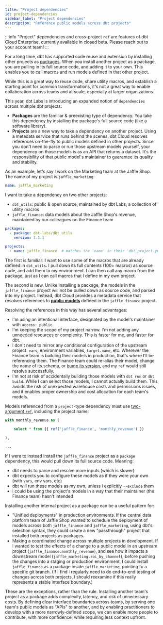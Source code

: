 ```yaml
---
title: "Project dependencies"
id: project-dependencies
sidebar_label: "Project dependencies"
description: "Reference public models across dbt projects"
---
```


:::info
"Project" dependencies and cross-project `ref` are features of dbt Cloud Enterprise, currently available in closed beta. Please reach out to your account team!
:::

For a long time, dbt has supported code reuse and extension by installing other projects as [packages](/docs/build/packages). When you install another project as a package, you are pulling in its full source code, and adding it to your own. This enables you to call macros and run models defined in that other project.

While this is a great way to reuse code, share utility macros, and establish a starting point for common transformations, it's not a great way to enable collaboration across teams and at scale, especially at larger organizations.

This year, dbt Labs is introducing an expanded notion of `dependencies` across multiple dbt projects:
- **Packages** are the familiar & preexisting type of dependency. You take this dependency by installing the package's full source code (like a software library).
- **Projects** are a new way to take a dependency on another project. Using a metadata service that runs behind the scenes, dbt Cloud resolves references on-the-fly to public models defined in other projects. Since you don't need to parse or run those upstream models yourself, your dependency on those models is as an API that returns a dataset. It's the responsibility of that public model's maintainer to guarantee its quality and stability.

As an example, let's say I work on the Marketing team at the Jaffle Shop. The name of my project is `jaffle_marketing`:

<File name="dbt_project.yml">

```yml
name: jaffle_marketing
```

</File>

I want to take a dependency on two other projects:
- `dbt_utils`: public & open source, maintained by dbt Labs, a collection of utility macros
- `jaffle_finance`: data models about the Jaffle Shop's revenue, maintained by our colleagues on the Finance team

<File name="dependencies.yml">

```yml
packages:
  - package: dbt-labs/dbt_utils
    version: 1.1.1

projects:
  - name: jaffle_finance  # matches the 'name' in their 'dbt_project.yml'
```

</File>

The first is familiar: I want to use some of the macros that are already defined in `dbt_utils`. I pull down its full contents (100+ macros) as source code, and add them to my environment. I can then call any macro from the package, just as I can call macros that I define in my own project.

The second is new. Unlike installing a package, the models in the `jaffle_finance` project will not be pulled down as source code, and parsed into my project. Instead, dbt Cloud provides a metadata service that resolves references to [**public models**](/docs/collaborate/govern/model-access) defined in the `jaffle_finance` project.

Resolving the references in this way has several advantages:
- I'm using an intentional interface, designated by the model's maintainer with `access: public`.
- I'm keeping the scope of my project narrow. I'm not adding any unneeded resources or complexity. This is faster for me, and faster for dbt.
- I don't need to mirror any conditional configuration of the upstream project: `vars`, environment variables, `target.name`, etc. Wherever the Finance team is building their models in production, that's where I'll be referencing them. The Finance team could re-alias their model, change the name of its schema, or [bump its version](model-versions), and my `ref` would still resolve successfully.
- I'm not at risk of accidentally building those models with `dbt run` or `dbt build`. While I can select those models, I cannot actually build them. This avoids the risk of unexpected warehouse costs and permissions issues, and it enables proper ownership and cost allocation for each team's models.

Models referenced from a `project`-type dependency must use [two-argument `ref`](/reference/dbt-jinja-functions/ref#two-argument-variant), including the project name:

<File name="models/marts/roi_by_channel.sql">

```sql
with monthly_revenue as (
  
    select * from {{ ref('jaffle_finance', 'monthly_revenue') }}

),

...

```

</File>

If I were to instead install the `jaffle_finance` project as a `package` dependency, this would pull down its full source code. Meaning:
- dbt needs to parse and resolve more inputs (which is slower)
- dbt expects you to configure these models as if they were your own (with `vars`, env vars, etc)
- dbt will run these models as my own, unless I explicitly `--exclude` them
- I could be using the project's models in a way that their maintainer (the Finance team) hasn't intended

Installing another internal project as a package can be a useful pattern for:
- "Unified deployments" in production environments. If the central data platform team of Jaffle Shop wanted to schedule the deployment of models across both `jaffle_finance` and `jaffle_marketing`, using dbt's selection syntax, they could create a new "passthrough" project that installed both projects as packages.
- Making a coordinated change across multiple projects in development. If I wanted to test the effects of a change to a public model in an upstream project (`jaffle_finance.monthly_revenue`), and see how it impacts a downstream model (`jaffle_marketing.roi_by_channel`), before pushing the changes into a staging or production environment, I could install `jaffle_finance` as a package inside `jaffle_marketing`, pointing to a specific git branch. (If I find I regularly need to do end-to-end testing of changes across both projects, I should reexamine if this really represents a stable interface boundary.)

These are the exceptions, rather than the rule. Installing another team's project as a package adds complexity, latency, and risk of unnecessary costs. By defining clear interface boundaries across teams, by serving one team's public models as "APIs" to another, and by enabling practitioners to develop with a more narrowly-defined scope, we can enable more people to contribute, with more confidence, while requiring less context upfront.
